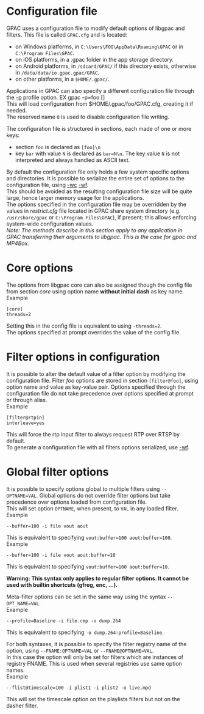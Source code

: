 <!-- automatically generated - do not edit, patch gpac/applications/gpac/gpac.c -->

# Configuration file  
  
GPAC uses a configuration file to modify default options of libgpac and filters. This file is called `GPAC.cfg` and is located:  

- on Windows platforms, in `C:\Users\FOO\AppData\Roaming\GPAC` or in `C:\Program Files\GPAC`.  
- on iOS platforms, in a .gpac folder in the app storage directory.  
- on Android platforms, in `/sdcard/GPAC/` if this directory exists, otherwise in `/data/data/io.gpac.gpac/GPAC`.  
- on other platforms, in a `$HOME/.gpac/`.  

  
Applications in GPAC can also specify a different configuration file through the [-p](gpac_general/#p) profile option. EX gpac -p=foo []  
This will load configuration from $HOME/.gpac/foo/GPAC.cfg, creating it if needed.  
The reserved name `0` is used to disable configuration file writing.  
  
The configuration file is structured in sections, each made of one or more keys:  

- section `foo` is declared as `[foo]\n`  
- key `bar` with value `N` is declared as `bar=N\n`. The key value `N` is not interpreted and always handled as ASCII text.  

  
By default the configuration file only holds a few system specific options and directories. It is possible to serialize the entire set of options to the configuration file, using [-wc](gpac_general/#wc) [-wf](gpac_general/#wf).  
This should be avoided as the resulting configuration file size will be quite large, hence larger memory usage for the applications.  
The options specified in the configuration file may be overridden by the values in _restrict.cfg_ file located in GPAC share system directory (e.g. `/usr/share/gpac` or `C:\Program Files\GPAC`), if present; this allows enforcing system-wide configuration values.  
_Note: The methods describe in this section apply to any application in GPAC transferring their arguments to libgpac. This is the case for _gpac_ and _MP4Box_._  
  
# Core options  
  
The options from libgpac core can also be assigned though the config file from section _core_ using option name __without initial dash__ as key name.  
Example
```
[core]  
threads=2
```
  
Setting this in the config file is equivalent to using `-threads=2`.  
The options specified at prompt overrides the value of the config file.  

# Filter options in configuration  
  
It is possible to alter the default value of a filter option by modifying the configuration file. Filter _foo_ options are stored in section `[filter@foo]`, using option name and value as key-value pair. Options specified through the configuration file do not take precedence over options specified at prompt or through alias.  
Example
```
[filter@rtpin]  
interleave=yes
```
  
This will force the rtp input filter to always request RTP over RTSP by default.  
To generate a configuration file with all filters options serialized, use [-wf](gpac_general/#wf).  

# Global filter options  
  
It is possible to specify options global to multiple filters using `--OPTNAME=VAL`. Global options do not override filter options but take precedence over options loaded from configuration file.  
This will set option `OPTNAME`, when present, to `VAL` in any loaded filter.  
Example
```
--buffer=100 -i file vout aout
```
  
This is equivalent to specifying `vout:buffer=100 aout:buffer=100`.  
Example
```
--buffer=100 -i file vout aout:buffer=10
```
  
This is equivalent to specifying `vout:buffer=100 aout:buffer=10`.  

__Warning: This syntax only applies to regular filter options. It cannot be used with builtin shortcuts (gfreg, enc, ...).__  
  
Meta-filter options can be set in the same way using the syntax `--OPT_NAME=VAL`.  
Example
```
--profile=Baseline -i file.cmp -o dump.264
```
  
This is equivalent to specifying `-o dump.264:profile=Baseline`.  
    
For both syntaxes, it is possible to specify the filter registry name of the option, using `--FNAME:OPTNAME=VAL` or `--FNAME@OPTNAME=VAL`.  
In this case the option will only be set for filters which are instances of registry FNAME. This is used when several registries use same option names.  
Example
```
--flist@timescale=100 -i plist1 -i plist2 -o live.mpd
```
  
This will set the timescale option on the playlists filters but not on the dasher filter.  

